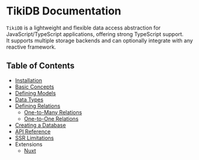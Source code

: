 # TikiDB Documentation

`TikiDB` is a lightweight and flexible data access abstraction for JavaScript/TypeScript applications, offering strong TypeScript support. <br/>
It supports multiple storage backends and can optionally integrate with any reactive framework.

## Table of Contents

- [Installation](./introduction/installation.md)
- [Basic Concepts](./introduction/concepts.md)
- [Defining Models](./introduction/models.md)
- [Data Types](./introduction/data_types.md)
- [Defining Relations](./introduction/relations.md)
  - [One-to-Many Relations](./introduction/relations.md#one-to-many-relations)
  - [One-to-One Relations](./introduction/relations.md#one-to-one-relations)
- [Creating a Database](./introduction/database.md)
- [API Reference](./introduction/api_reference.md)
- [SSR Limitations](./introduction/ssr_limitations.md)
- Extensions
  - [Nuxt](./extensions/nuxt.md)
